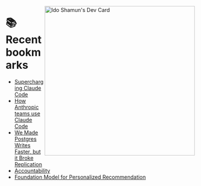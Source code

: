 <a href="https://app.daily.dev/idoshamun"><img src="https://api.daily.dev/devcards/v2/28849d86070e4c099c877ab6837c61f0.png?type=default&r=auy" align="right" width="400" alt="Ido Shamun's Dev Card"/></a>

# 📚 Recent bookmarks
<!-- BOOKMARKS:START -->
- [Supercharging Claude Code](https://app.daily.dev/posts/07ePxRcLR?utm_source=rss&utm_medium=bookmarks&utm_campaign=28849d86070e4c099c877ab6837c61f0)
- [How Anthropic teams use Claude Code](https://app.daily.dev/posts/AbZsgXRV6?utm_source=rss&utm_medium=bookmarks&utm_campaign=28849d86070e4c099c877ab6837c61f0)
- [We Made Postgres Writes Faster, but it Broke Replication](https://app.daily.dev/posts/qGOLhdaq0?utm_source=rss&utm_medium=bookmarks&utm_campaign=28849d86070e4c099c877ab6837c61f0)
- [Accountability](https://app.daily.dev/posts/E6ZrMvdlp?utm_source=rss&utm_medium=bookmarks&utm_campaign=28849d86070e4c099c877ab6837c61f0)
- [Foundation Model for Personalized Recommendation](https://app.daily.dev/posts/f4erqo0pt?utm_source=rss&utm_medium=bookmarks&utm_campaign=28849d86070e4c099c877ab6837c61f0)
<!-- BOOKMARKS:END -->
